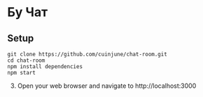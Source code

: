 # Бу Чат
## Setup

```
git clone https://github.com/cuinjune/chat-room.git
cd chat-room
npm install dependencies
npm start
```
3. Open your web browser and navigate to http://localhost:3000
